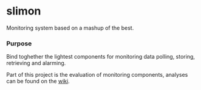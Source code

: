 slimon
======

Monitoring system based on a mashup of the best.

### Purpose
Bind toghether the lightest components for monitoring data polling, storing, retrieving and alarming.

Part of this project is the evaluation of monitoring components, analyses can be found on the [wiki](https://github.com/damiencorpataux/slimon/wiki).
